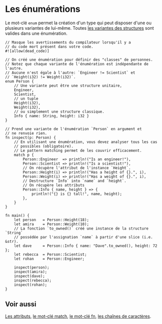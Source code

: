 # Les énumérations

Le mot-clé `enum` permet la création d'un type qui peut disposer d'une ou plusieurs variantes de lui-même. Toutes [les variantes des structures][struct] sont valides dans une énumération.

```rust,editable
// Masque les avertissements du compilateur lorsqu'il y a
// du code mort présent dans votre code.
#![allow(dead_code)]

// On créé une énumération pour définir des "classes" de personnes.
// Notez que chaque variante de l'énumération est indépendante de l'autre. 
// Aucune n'est égale à l'autre: `Engineer != Scientist` et 
// `Height(i32) != Weight(i32)`. 
enum Person {
    // Une variante peut être une structure unitaire,
    Engineer,
    Scientist,
    // un tuple
    Height(i32),
    Weight(i32),
    // ou simplement une structure classique.
    Info { name: String, height: i32 }
}

// Prend une variante de l'énumération `Person` en argument et 
// ne renvoie rien.
fn inspect(p: Person) {
    // En utilisant une énumération, vous devez analyser tous les cas 
    // possibles (obligatoire).
    // Le pattern matching permet de les couvrir efficacement.
    match p {
        Person::Engineer  => println!("Is an engineer!"),
        Person::Scientist => println!("Is a scientist!"),
        // On récupère l'attribut de l'instance `Height`.
        Person::Height(i) => println!("Has a height of {}.", i),
        Person::Weight(i) => println!("Has a weight of {}.", i),
        // Destructure `Info` into `name` and `height`.
        // On récupère les attributs 
        Person::Info { name, height } => {
            println!("{} is {} tall!", name, height);
        },
    }
}

fn main() {
    let person   = Person::Height(18);
    let amira    = Person::Weight(10);
    // La fonction `to_owned()` créé une instance de la structure `String` 
    // possédée par l'assignation `name` à partir d'une slice (i.e. &str).
    let dave     = Person::Info { name: "Dave".to_owned(), height: 72 };
    let rebecca  = Person::Scientist;
    let rohan    = Person::Engineer;

    inspect(person);
    inspect(amira);
    inspect(dave);
    inspect(rebecca);
    inspect(rohan);
}

```

## Voir aussi

[Les attributs][attributes], [le mot-clé match][match], [le mot-clé fn][fn], [les chaînes de caractères][string].

[struct]: ../chapitre3/struct.html
[attributes]: ../chapitre11/attributes.html
[match]: ../chapitre7/match.html
[fn]: ../chapitre8/fonctions.html
[string]: ../chapitre17/stringwrapper.html
